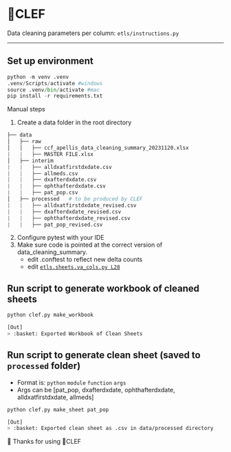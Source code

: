 # :musical_score:CLEF
Data cleaning parameters per column: `etls/instructions.py`

***
## Set up environment 
``` python
python -m venv .venv
.venv/Scripts/activate #windows
source .venv/bin/activate #mac
pip install -r requirements.txt
```
Manual steps
1. Create a data folder in the root directory
```python
├── data
│   ├── raw
│   │   ├── ccf_apellis_data_cleaning_summary_20231120.xlsx
|   |   ├── MASTER FILE.xlsx
│   ├── interim 
|   |   ├── alldxatfirstdxdate.csv
|   |   ├── allmeds.csv
|   |   ├── dxafterdxdate.csv
|   |   ├── ophthafterdxdate.csv
|   |   ├── pat_pop.csv
│   ├── processed   # to be produced by CLEF 
|   |   ├── alldxatfirstdxdate_revised.csv
|   |   ├── dxafterdxdate_revised.csv
|   |   ├── ophthafterdxdate_revised.csv
|   |   ├── pat_pop_revised.csv
```

 2. Configure pytest with your IDE
 3. Make sure code is pointed at the correct version of data_cleaning_summary. 
    - edit .conftest to reflect new delta counts
    - edit [`etls.sheets.va_cols.py L28`](https://github.com/Pandatallc/clef-data-cleaning/blob/feature/CLEF-003_clean_ophthafterdxdate/etls/sheets/va_cols.py#L28)
## Run script to generate workbook of cleaned sheets
```bash
python clef.py make_workbook
```
```bash
[Out]
> :basket: Exported Workbook of Clean Sheets
```

## Run script to generate clean sheet (saved to `processed` folder)
- Format is: `python` `module` `function` `args`
- Args can be [pat_pop, dxafterdxdate, ophthafterdxdate, alldxatfirstdxdate, allmeds] 
```bash
python clef.py make_sheet pat_pop
```
```bash
[Out]
> :basket: Exported clean sheet as .csv in data/processed directory
```
:metal: Thanks for using :musical_score:CLEF